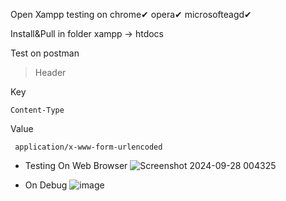 Open Xampp testing on chrome✔ opera✔ microsofteagd✔

Install&Pull in folder xampp -> htdocs

Test on postman

> Header

Key

    Content-Type

Value

     application/x-www-form-urlencoded



- Testing On Web Browser
![Screenshot 2024-09-28 004325](https://github.com/user-attachments/assets/efa86a7c-d974-4de9-90f5-e6fa92428699)

- On Debug
![image](https://github.com/user-attachments/assets/072f7e9b-170f-4441-80ec-44d17d97be3b)
